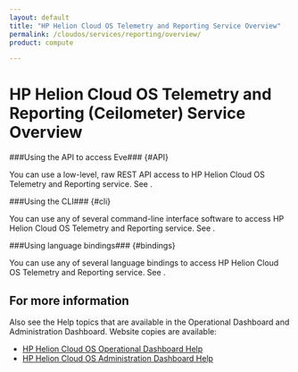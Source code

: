 ```yaml
---
layout: default
title: "HP Helion Cloud OS Telemetry and Reporting Service Overview"
permalink: /cloudos/services/reporting/overview/
product: compute

---
```

# HP Helion Cloud OS Telemetry and Reporting (Ceilometer) Service Overview #

<!-- modeled after HP Helion Cloud Networking Getting Started (network.getting.started.md) -->


###Using the API to access Eve### {#API}
 
You can use a low-level, raw REST API access to HP Helion Cloud OS Telemetry and Reporting service. See .

###Using the CLI### {#cli}

You can use any of several command-line interface software to access HP Helion Cloud OS Telemetry and Reporting service. See .

###Using language bindings### {#bindings}

You can use any of several language bindings to access HP Helion Cloud OS Telemetry and Reporting service. See .


## For more information ##
Also see the Help topics that are available in the Operational Dashboard and Administration Dashboard.  Website copies are available:

* [HP Helion Cloud OS Operational Dashboard Help](/cloudos/manage/operational-dashboard/)
* [HP Helion Cloud OS Administration Dashboard Help](/cloudos/manage/administration-dashboard/)
